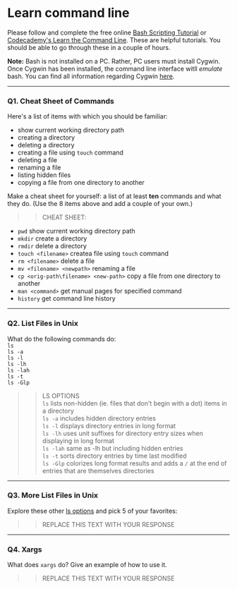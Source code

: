 # Learn command line

Please follow and complete the free online [Bash Scripting Tutorial](https://ryanstutorials.net/bash-scripting-tutorial/) or [Codecademy's Learn the Command Line](https://www.codecademy.com/learn/learn-the-command-line). These are helpful tutorials. You should be able to go through these in a couple of hours.

**Note:** Bash is not installed on a PC. Rather, PC users must install Cygwin. Once Cygwin has been installed, the command line interface witll _emulate_ bash. You can find all information regarding Cygwin [here](https://www.cygwin.com/).

---

### Q1.  Cheat Sheet of Commands  

Here's a list of items with which you should be familiar:  
* show current working directory path
* creating a directory
* deleting a directory
* creating a file using `touch` command
* deleting a file
* renaming a file
* listing hidden files
* copying a file from one directory to another

Make a cheat sheet for yourself: a list of at least **ten** commands and what they do.  (Use the 8 items above and add a couple of your own.)  

>>  CHEAT SHEET:
* ```pwd``` show current working directory path  
* ```mkdir``` create a directory  
* ```rmdir``` delete a directory  
* ```touch <filename>``` createa file using ```touch``` command  
* ```rm <filename>``` delete a file  
* ```mv <filename> <newpath>``` renaming a file  
* ```cp <orig-path\filename> <new-path>``` copy a file from one directory to another  
* ```man <command>``` get manual pages for specified command
* ```history``` get command line history  
 
---

### Q2.  List Files in Unix   

What do the following commands do:  
`ls`  
`ls -a`  
`ls -l`  
`ls -lh`  
`ls -lah`  
`ls -t`  
`ls -Glp`  

> > LS OPTIONS  
`ls` lists non-hidden (ie. files that don't begin with a dot) items in a directory  
`ls -a` includes hidden directory entries  
`ls -l` displays directory entries in long format  
`ls -lh` uses unit suffixes for directory entry sizes when displaying in long format  
`ls -lah` same as -lh but including hidden entries  
`ls -t` sorts directory entries by time last modified  
`ls -Glp` colorizes long format results and adds a `/` at the end of entries that are themselves directories  

---

### Q3.  More List Files in Unix  

Explore these other [ls options](http://www.techonthenet.com/unix/basic/ls.php) and pick 5 of your favorites:

> > REPLACE THIS TEXT WITH YOUR RESPONSE

---

### Q4.  Xargs   

What does `xargs` do? Give an example of how to use it.

> > REPLACE THIS TEXT WITH YOUR RESPONSE

 

